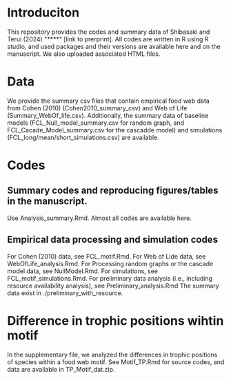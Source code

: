 # Introduciton
This repository provides the codes and summary data of Shibasaki and Terui (2024) "****" [link to prerprint].
All codes are written in R using R studio, and used packages and their versions are available here and on the manuscript.
We also uploaded associated HTML files.

# Data
We provide the summary csv files that contain empirical food web data from Cohen (2010) (Cohen2010_summary_csv) and Web of Life (Summary_WebOf_life.csv).
Additionally, the summary data of baseline models (FCL_Null_model_summary.csv for random graph, and FCL_Cacade_Model_summary.csv for the cascadde model) and simulations (FCL_long/mean/short_simulations.csv) are available.

# Codes
## Summary codes and reproducing figures/tables in the manuscript.
Use Analysis_summary.Rmd. Almost all codes are available here.

## Empirical data processing and simulation codes
For Cohen (2010) data, see FCL_motif.Rmd.
For Web of Lide data, see WebOfLife_analysis.Rmd.
For Processing random graphs or the cascade model data, see NullModel.Rmd.
For simulations, see FCL_motif_simulations.Rmd.
For preliminary data analysis (i.e., including resource availability analysis), see Preliminary_analysis.Rmd The summary data exist in ./preliminary_with_resource.

# Difference in trophic positions wihtin motif
In the supplementary file, we analyzed the differences in trophic positions of species within a food web motif.
See Motif_TP.Rmd for source codes, and data are available in TP_Motif_dat.zip.
